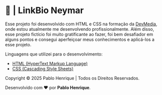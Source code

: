 # 👤 | LinkBio Neymar

Esse projeto foi desenvolvido com HTML e CSS na formação da <a href="https://devmedia.com" target="_blank" rel="external">DevMedia</a>, onde estou atualmente me desenvolvendo profissionalmente. Além disso, esse projeto fictício foi muito gratificante ao fazer, foi bem desafiador em alguns pontos e consegui aperfeiçoar meus conhecimentos e aplicá-los a esse projeto.

Linguagens que utilizei para o desenvolvimento:

- <a href="https://www.google.com/search?q=html&oq=html+&gs_lcrp=EgZjaHJvbWUqBwgAEAAYjwIyBwgAEAAYjwIyDQgBEAAYgwEYsQMYgAQyDQgCEAAYgwEYsQMYgAQyDQgDEAAYgwEYsQMYgAQyBggEEEUYPDIGCAUQRRg8MgYIBhBFGDwyBggHEEUYPNIBCDE5NTlqMGo3qAIAsAIA&sourceid=chrome&ie=UTF-8" target="_blank" rel="external">HTML (HyperText Markup Language)</a>
- <a href="https://www.google.com/search?q=css&oq=css&gs_lcrp=EgZjaHJvbWUyEQgAEEUYORhDGLEDGIAEGIoFMgwIARAAGEMYgAQYigUyCggCEAAYsQMYgAQyDQgDEAAYgwEYsQMYgAQyBggEEEUYPDIGCAUQRRg8MgYIBhBFGDwyBggHEAUYQNIBCDEwMTFqMGo5qAIGsAIB8QUSRF1ajJBTtfEFEkRdWoyQU7U&sourceid=chrome&ie=UTF-8" target="_blank" rel="external">CSS (Cascading Style Sheets)</a>

Copyright &copy; 2025 Pablo Henrique | Todos os Direitos Reservados.

Desenvolvido com ❤ por **Pablo Henrique**.

